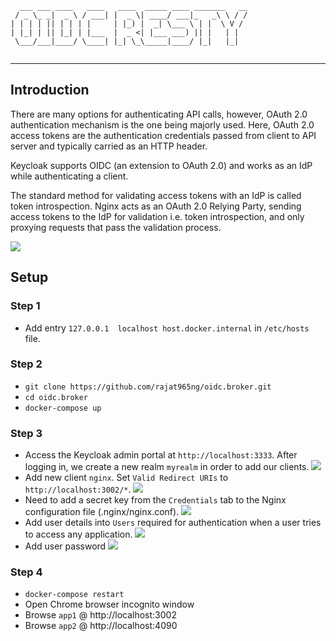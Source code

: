 ```
  ___ ___ ____   ____   ____  _____ ____ _______   __
 / _ \_ _|  _ \ / ___| |  _ \| ____/ ___|_   _\ \ / /
| | | | || | | | |     | |_) |  _| \___ \ | |  \ V / 
| |_| | || |_| | |___  |  _ <| |___ ___) || |   | |  
 \___/___|____/ \____| |_| \_\_____|____/ |_|   |_|  
                                                     
```
<hr>

## Introduction
There are many options for authenticating API calls, however, OAuth 2.0 authentication mechanism is the one being majorly used. Here, OAuth 2.0 access tokens are the authentication credentials passed from client to API server and typically carried as an HTTP header.

Keycloak supports OIDC (an extension to OAuth 2.0) and works as an IdP while authenticating a client.

The standard method for validating access tokens with an IdP is called token introspection. Nginx acts as an OAuth 2.0 Relying Party, sending access tokens to the IdP for validation i.e. token introspection, and only proxying requests that pass the validation process.

<img src="https://kevalnagda.github.io/assets/img/keycloak/1.png"/>

## Setup
### Step 1
- Add entry `127.0.0.1	localhost host.docker.internal` in  `/etc/hosts` file.

### Step 2
- `git clone https://github.com/rajat965ng/oidc.broker.git`
- `cd oidc.broker`
- `docker-compose up`

### Step 3
- Access the Keycloak admin portal at `http://localhost:3333`. After logging in, we create a new realm `myrealm` in order to add our clients.
  <img src="https://kevalnagda.github.io/assets/img/keycloak/3.png"/>
- Add new client `nginx`. Set `Valid Redirect URIs` to `http://localhost:3002/*`.
  <img src="https://kevalnagda.github.io/assets/img/keycloak/4.png"/>
- Need to add a secret key from the `Credentials` tab to the Nginx configuration file (.nginx/nginx.conf).
  <img src="https://kevalnagda.github.io/assets/img/keycloak/5.png"/>
- Add user details into `Users` required for authentication when a user tries to access any application.
  <img src="https://kevalnagda.github.io/assets/img/keycloak/6.png"/>
- Add user password
  <img src="https://kevalnagda.github.io/assets/img/keycloak/7.png"/>

### Step 4
- `docker-compose restart`
- Open Chrome browser incognito window
- Browse `app1` @ http://localhost:3002
- Browse `app2` @ http://localhost:4090